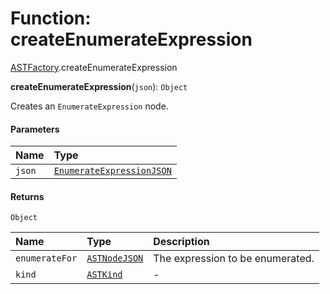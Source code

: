 # Function: createEnumerateExpression

[ASTFactory](/auto-docs/variable-core/modules/ASTFactory.md).createEnumerateExpression

**createEnumerateExpression**(`json`): `Object`

Creates an `EnumerateExpression` node.

#### Parameters

| Name | Type |
| :------ | :------ |
| `json` | [`EnumerateExpressionJSON`](/auto-docs/variable-core/interfaces/EnumerateExpressionJSON.md) |

#### Returns

`Object`

| Name | Type | Description |
| :------ | :------ | :------ |
| `enumerateFor` | [`ASTNodeJSON`](/auto-docs/variable-core/interfaces/ASTNodeJSON.md) | The expression to be enumerated. |
| `kind` | [`ASTKind`](/auto-docs/variable-core/enums/ASTKind.md) | - |
